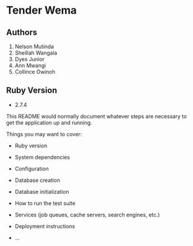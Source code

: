 # Tender Wema
## Authors
1. Nelson Mutinda
2. Sheillah Wangala
3. Dyes Junior
4. Ann Mwangi
5. Collince Owinoh

## Ruby Version
- 2.7.4

This README would normally document whatever steps are necessary to get the
application up and running.

Things you may want to cover:

* Ruby version

* System dependencies

* Configuration

* Database creation

* Database initialization

* How to run the test suite

* Services (job queues, cache servers, search engines, etc.)

* Deployment instructions

* ...
